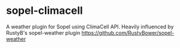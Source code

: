 # sopel-climacell

A weather plugin for Sopel using ClimaCell API. Heavily influenced by RustyB's
sopel-weather plugin https://github.com/RustyBower/sopel-weather
